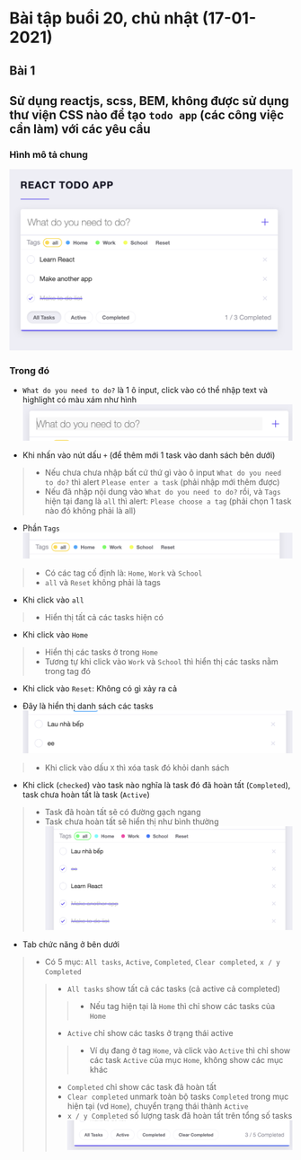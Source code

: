 # Bài tập buổi 20, chủ nhật (17-01-2021)

## Bài 1

## Sử dụng reactjs, scss, BEM, không được sử dụng thư viện CSS nào để tạo `todo app` (các công việc cần làm) với các yêu cầu

### Hình mô tả chung
![](./imgs/all-tasks.png "")

### Trong đó
- `What do you need to do?` là 1 ô input, click vào có thể nhập text và highlight có màu xám như hình
![](./imgs/what-do-you-need-to-do.png "")

- Khi nhấn vào nút dấu `+` (để thêm mới 1 task vào danh sách bên dưới)
> - Nếu chưa chưa nhập bất cứ thứ gì vào ô input `What do you need to do?` thì alert `Please enter a task` (phải nhập mới thêm được)
> - Nếu đã nhập nội dung vào `What do you need to do?` rồi, và `Tags` hiện tại đang là `all` thì alert: `Please choose a tag` (phải chọn 1 task nào đó không phải là all)

- Phần `Tags`
![](./imgs/tags.png "")
> - Có các tag cố định là: `Home`, `Work` và `School`
> - `all` và `Reset` không phải là tags

- Khi click vào `all`
> - Hiển thị tất cả các tasks hiện có

- Khi click vào `Home`
> - Hiển thị các tasks ở trong `Home`
> - Tương tự khi click vào `Work` và `School` thì hiển thị các tasks nằm trong tag đó

- Khi click vào `Reset`: Không có gì xảy ra cả

- Đây là hiển thị danh sách các tasks
![](./imgs/tasks-content-1.png "")
> - Khi click vào dấu `X` thì xóa task đó khỏi danh sách

- Khi click (`checked`) vào task nào nghĩa là task đó đã hoàn tất (`Completed`), task chưa hoàn tất là task (`Active`)
> - Task đã hoàn tất sẽ có đường gạch ngang
> - Task chưa hoàn tất sẽ hiển thị như bình thường
![](./imgs/tasks-content-2.png "")

- Tab chức năng ở bên dưới
> - Có 5 mục: `All tasks`, `Active`, `Completed`, `Clear completed`, `x / y Completed`
>> - `All tasks` show tất cả các tasks (cả active cả completed)
>>> - Nếu tag hiện tại là `Home` thì chỉ show các tasks của `Home`
>> - `Active` chỉ show các tasks ở trạng thái active
>>> - Ví dụ đang ở tag `Home`, và click vào `Active` thì chỉ show các task `Active` của mục `Home`, không show các mục khác
>> - `Completed` chỉ show các task đã hoàn tất
>> - `Clear completed` unmark toàn bộ tasks `Completed` trong mục hiện tại (vd `Home`), chuyển trạng thái thành `Active`
>> - `x / y Completed` số lượng task đã hoàn tất trên tổng số tasks
![](./imgs/functional-tab.png "")
